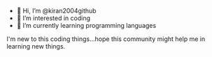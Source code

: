 - 👋 Hi, I’m @kiran2004github
- 👀 I’m interested in coding
- 🌱 I’m currently learning programming languages

I'm new to this coding things...hope this community might help me in learning new things.

